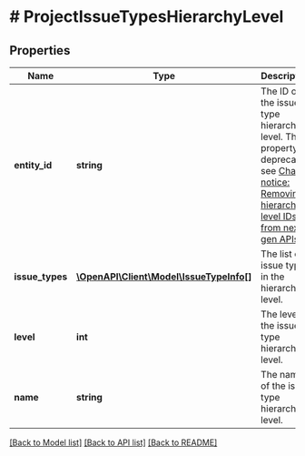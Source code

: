 # # ProjectIssueTypesHierarchyLevel

## Properties

Name | Type | Description | Notes
------------ | ------------- | ------------- | -------------
**entity_id** | **string** | The ID of the issue type hierarchy level. This property is deprecated, see [Change notice: Removing hierarchy level IDs from next-gen APIs](https://developer.atlassian.com/cloud/jira/platform/change-notice-removing-hierarchy-level-ids-from-next-gen-apis/). | [optional] [readonly]
**issue_types** | [**\OpenAPI\Client\Model\IssueTypeInfo[]**](IssueTypeInfo.md) | The list of issue types in the hierarchy level. | [optional] [readonly]
**level** | **int** | The level of the issue type hierarchy level. | [optional] [readonly]
**name** | **string** | The name of the issue type hierarchy level. | [optional] [readonly]

[[Back to Model list]](../../README.md#models) [[Back to API list]](../../README.md#endpoints) [[Back to README]](../../README.md)
